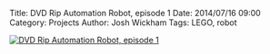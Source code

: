 ﻿Title: DVD Rip Automation Robot, episode 1
Date: 2014/07/16 09:00
Category: Projects
Author: Josh Wickham
Tags: LEGO, robot

[![DVD Rip Automation Robot, episode 1](http://img.youtube.com/vi/KK1wLs9KumQ/0.jpg)](http://www.youtube.com/watch?v=KK1wLs9KumQ)
